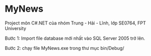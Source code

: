 MyNews
======

Project môn C#.NET của nhóm Trung - Hải - Lĩnh, lớp SE0764, FPT University


Bước 1: Import file database mới nhất vào SQL Server 2005 trở lên.

Bước 2: chạy file MyNews.exe trong thư mục bin/Debug/
